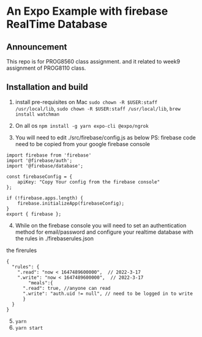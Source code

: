 # An Expo Example with firebase RealTime Database

## Announcement

This repo is for PROG8560 class assignment. and it related to week9 assignment of PROG8110 class.

## Installation and build

1. install pre-requisites on Mac `sudo chown -R $USER:staff /usr/local/lib`, `sudo chown -R $USER:staff /usr/local/lib`, `brew install watchman`

2. On all os `npm install -g yarn expo-cli @expo/ngrok`

3. You will need to edit ./src/firebase/config.js as below
PS: firebase code need to be copied from your google firebase console


```
import firebase from 'firebase'
import '@firebase/auth';
import '@firebase/database';

const firebaseConfig = {
    apiKey: "Copy Your config from the firebase console"
};

if (!firebase.apps.length) {
    firebase.initializeApp(firebaseConfig);
} 
export { firebase };

```

4. While on the firebase console you will need to set an authentication method for email/password and configure your realtime database with the rules in ./firebaserules.json

the firerules 
```
{
  "rules": {
    ".read": "now < 1647489600000",  // 2022-3-17
    ".write": "now < 1647489600000",  // 2022-3-17
        "meals":{
      ".read": true, //anyone can read
      ".write": "auth.uid != null", // need to be logged in to write
      }
  }
}
```

5. `yarn`
6. `yarn start`
